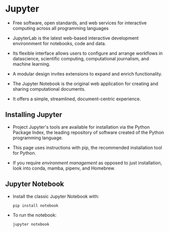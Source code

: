 # Jupyter

- Free software, open standards, and web services for interactive computing across all programming languages

- JupyterLab is the latest web-based interactive development environnment for notebooks, code and data.

- Its flexible interface allows users to configure and arrange workflows in datascience, scientific computing, computational journalism, and machine learning.

- A modular design invites extensions to expand and enrich functionality.

- The Jupyter Notebook is the original web application for creating and sharing computational documents.

- It offers a simple, streamlined, document-centric experience.

## Installing Jupyter

- Project Jupyter's tools are available for installation via the Python Package Index, the leading repository of software created of the Python programming language.

- This page uses instructions with pip, the recommended installation tool for Python.

- If you require *environment management* as opposed to just installation, look into conda, mamba, pipenv, and Homebrew.

## Jupyter Notebook

- Install the classic Jupyter Notebook with:

    ```sh
    pip install notebook
    ```

- To run the notebook:

    ```sh
    jupyter notebook
    ```
